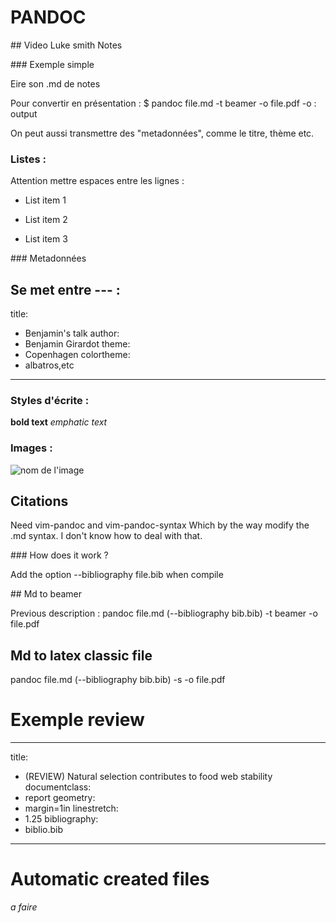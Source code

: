 # PANDOC 

## Video Luke smith Notes 

### Exemple simple 

Eire son .md de notes 

Pour convertir en présentation : 
	$ pandoc file.md -t beamer -o file.pdf 
-o : output 

On peut aussi transmettre des "metadonnées", comme le titre, thème etc. 

### Listes : 

Attention mettre espaces entre les lignes : 

+ List item 1  

+ List item 2 

+ List item 3 

### Metadonnées

Se met entre --- : 
--- 
title:
- Benjamin's talk 
author: 
- Benjamin Girardot
theme: 
- Copenhagen
colortheme: 
- albatros,etc
--- 

### Styles d'écrite : 


**bold text** 
*emphatic text* 



### Images : 

![nom de l'image](chemin/de/l'image.png)



## Citations 

Need vim-pandoc and vim-pandoc-syntax 
Which by the way modify the .md syntax. I don't know how to deal with that. 

### How does it work ? 

Add the option --bibliography file.bib when compile 


## Md to beamer 

Previous description : pandoc file.md (--bibliography bib.bib) -t beamer -o file.pdf 

## Md to latex classic file 

pandoc file.md (--bibliography bib.bib) -s -o file.pdf 

# Exemple review 

---
title:
- (REVIEW) Natural selection contributes to food web stability
documentclass:
- report
geometry:
- margin=1in
linestretch:
- 1.25
bibliography:
- biblio.bib
---


# Automatic created files 

*a faire*
